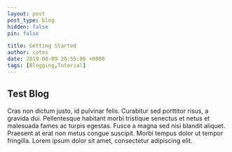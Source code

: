 ```yaml
---
layout: post
post_type: blog
hidden: false
pin: false

title: Getting Started
author: cotes
date: 2019-08-09 20:55:00 +0800
tags: [Blogging,Tutorial]
---
```


## Test Blog

Cras non dictum justo, id pulvinar felis. Curabitur sed porttitor risus, a gravida dui. Pellentesque habitant morbi tristique senectus et netus et malesuada fames ac turpis egestas. Fusce a magna sed nisi blandit aliquet. Praesent at erat non metus congue suscipit. Morbi tempus dolor ut tempor fringilla. Lorem ipsum dolor sit amet, consectetur adipiscing elit. 
